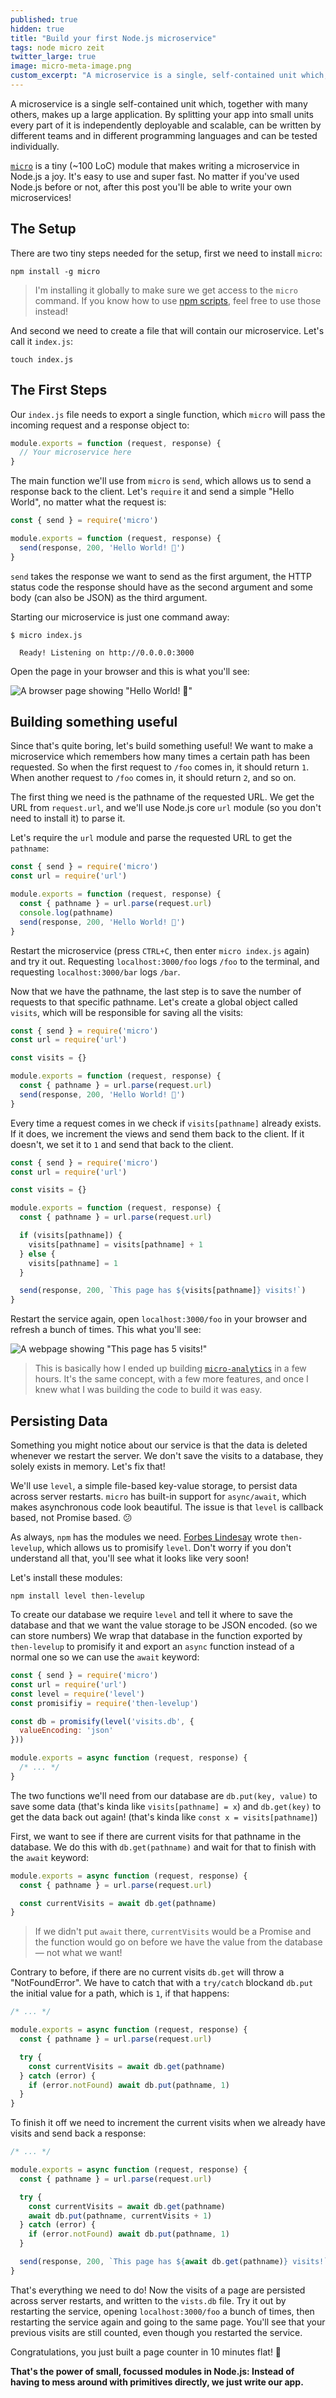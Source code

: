 ```yaml
---
published: true
hidden: true
title: "Build your first Node.js microservice"
tags: node micro zeit
twitter_large: true
image: micro-meta-image.png
custom_excerpt: "A microservice is a single, self-contained unit which, together with many others, makes up a large application. Let's write our first microservice in JavaScript!"
---
```


A microservice is a single self-contained unit which, together with many others, makes up a large application. By splitting your app into small units every part of it is independently deployable and scalable, can be written by different teams and in different programming languages and can be tested individually.

[`micro`](https://github.com/zeit/micro) is a tiny (~100 LoC) module that makes writing a microservice in Node.js a joy. It's easy to use and super fast. No matter if you've used Node.js before or not, after this post you'll be able to write your own microservices!

## The Setup

There are two tiny steps needed for the setup, first we need to install `micro`:

```
npm install -g micro
```

> I'm installing it globally to make sure we get access to the `micro` command. If you know how to use [npm scripts](/2016/01/npm-scripts/), feel free to use those instead!

And second we need to create a file that will contain our microservice. Let's call it `index.js`:

```
touch index.js
```

## The First Steps

Our `index.js` file needs to export a single function, which `micro` will pass the incoming request and a response object to:

```javascript
module.exports = function (request, response) {
  // Your microservice here
}
```

The main function we'll use from `micro` is `send`, which allows us to send a response back to the client. Let's `require` it and send a simple "Hello World", no matter what the request is:

```javascript
const { send } = require('micro')

module.exports = function (request, response) {
  send(response, 200, 'Hello World! 👋')
}
```

`send` takes the response we want to send as the first argument, the HTTP status code the response should have as the second argument and some body (can also be JSON) as the third argument.

Starting our microservice is just one command away:

```
$ micro index.js

  Ready! Listening on http://0.0.0.0:3000
```

Open the page in your browser and this is what you'll see:

![A browser page showing "Hello World! 👋"](/img/micro-hello-world.png)

## Building something useful

Since that's quite boring, let's build something useful! We want to make a microservice which remembers how many times a certain path has been requested. So when the first request to `/foo` comes in, it should return `1`. When another request to `/foo` comes in, it should return `2`, and so on.

The first thing we need is the pathname of the requested URL. We get the URL from `request.url`, and we'll use Node.js core `url` module (so you don't need to install it) to parse it.

Let's require the `url` module and parse the requested URL to get the `pathname`:

```javascript
const { send } = require('micro')
const url = require('url')

module.exports = function (request, response) {
  const { pathname } = url.parse(request.url)
  console.log(pathname)
  send(response, 200, 'Hello World! 👋')
}
```

Restart the microservice (press `CTRL+C`, then enter `micro index.js` again) and try it out. Requesting `localhost:3000/foo` logs `/foo` to the terminal, and requesting `localhost:3000/bar` logs `/bar`.

Now that we have the pathname, the last step is to save the number of requests to that specific pathname. Let's create a global object called `visits`, which will be responsible for saving all the visits:

```javascript
const { send } = require('micro')
const url = require('url')

const visits = {}

module.exports = function (request, response) {
  const { pathname } = url.parse(request.url)
  send(response, 200, 'Hello World! 👋')
}
```

Every time a request comes in we check if `visits[pathname]` already exists. If it does, we increment the views and send them back to the client. If it doesn't, we set it to `1` and send that back to the client.

```javascript
const { send } = require('micro')
const url = require('url')

const visits = {}

module.exports = function (request, response) {
  const { pathname } = url.parse(request.url)

  if (visits[pathname]) {
    visits[pathname] = visits[pathname] + 1
  } else {
    visits[pathname] = 1
  }

  send(response, 200, `This page has ${visits[pathname]} visits!`)
}
```

Restart the service again, open `localhost:3000/foo` in your browser and refresh a bunch of times. This what you'll see:

![A webpage showing "This page has 5 visits!"](/img/micro-visit-counter.png)

> This is basically how I ended up building [`micro-analytics`](https://github.com/mxstbr/micro-analytics) in a few hours. It's the same concept, with a few more features, and once I knew what I was building the code to build it was easy.

## Persisting Data

Something you might notice about our service is that the data is deleted whenever we restart the server. We don't save the visits to a database, they solely exists in memory. Let's fix that!

We'll use `level`, a simple file-based key-value storage, to persist data across server restarts. `micro` has built-in support for `async/await`, which makes asynchronous code look beautiful. The issue is that `level` is callback based, not Promise based. 😕

As always, `npm` has the modules we need. [Forbes Lindesay](https://twitter.com/ForbesLindesay) wrote `then-levelup`, which allows us to promisify `level`. Don't worry if you don't understand all that, you'll see what it looks like very soon!

Let's install these modules:

```
npm install level then-levelup
```

To create our database we require `level` and tell it where to save the database and that we want the value storage to be JSON encoded. (so we can store numbers) We wrap that database in the function exported by `then-levelup` to promisify it and export an `async` function instead of a normal one so we can use the `await` keyword:

```javascript
const { send } = require('micro')
const url = require('url')
const level = require('level')
const promisifiy = require('then-levelup')

const db = promisify(level('visits.db', {
  valueEncoding: 'json'
}))

module.exports = async function (request, response) {
  /* ... */
}
```

The two functions we'll need from our database are `db.put(key, value)` to save some data (that's kinda like `visits[pathname] = x`) and `db.get(key)` to get the data back out again! (that's kinda like `const x = visits[pathname]`)

First, we want to see if there are current visits for that pathname in the database. We do this with `db.get(pathname)` and wait for that to finish with the `await` keyword:

```javascript
module.exports = async function (request, response) {
  const { pathname } = url.parse(request.url)

  const currentVisits = await db.get(pathname)
}
```

> If we didn't put `await` there, `currentVisits` would be a Promise and the function would go on before we have the value from the database — not what we want!

Contrary to before, if there are no current visits `db.get` will throw a "NotFoundError". We have to catch that with a `try/catch` blockand `db.put` the initial value for a path, which is `1`, if that happens:

```javascript
/* ... */

module.exports = async function (request, response) {
  const { pathname } = url.parse(request.url)

  try {
    const currentVisits = await db.get(pathname)
  } catch (error) {
    if (error.notFound) await db.put(pathname, 1)
  }
}
```

To finish it off we need to increment the current visits when we already have visits and send back a response:

```javascript
/* ... */

module.exports = async function (request, response) {
  const { pathname } = url.parse(request.url)

  try {
    const currentVisits = await db.get(pathname)
    await db.put(pathname, currentVisits + 1)
  } catch (error) {
    if (error.notFound) await db.put(pathname, 1)
  }

  send(response, 200, `This page has ${await db.get(pathname)} visits!`)
}
```

That's everything we need to do! Now the visits of a page are persisted across server restarts, and written to the `vists.db` file. Try it out by restarting the service, opening `localhost:3000/foo` a bunch of times, then restarting the service again and going to the same page. You'll see that your previous visits are still counted, even though you restarted the service.

Congratulations, you just built a page counter in 10 minutes flat! 🎉

**That's the power of small, focussed modules in Node.js: Instead of having to mess around with primitives directly, we just write our app.**
